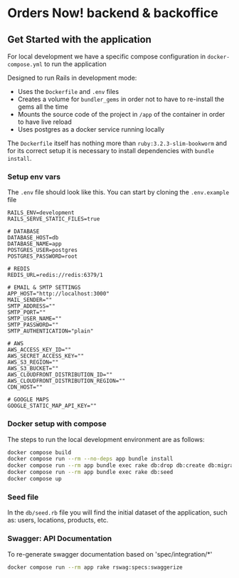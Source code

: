 # Orders Now! backend & backoffice

## Get Started with the application

For local development we have a specific compose configuration in `docker-compose.yml` to run the application

Designed to run Rails in development mode:
- Uses the `Dockerfile` and `.env` files
- Creates a volume for `bundler_gems` in order not to have to re-install the gems all the time
- Mounts the source code of the project in `/app` of the container in order to have live reload
- Uses postgres as a docker service running locally

The `Dockerfile` itself has nothing more than `ruby:3.2.3-slim-bookworm` and for its correct setup it is necessary to install dependencies with `bundle install`.

### Setup env vars

The `.env` file should look like this. You can start by cloning the `.env.example` file

```
RAILS_ENV=development
RAILS_SERVE_STATIC_FILES=true

# DATABASE
DATABASE_HOST=db
DATABASE_NAME=app
POSTGRES_USER=postgres
POSTGRES_PASSWORD=root

# REDIS
REDIS_URL=redis://redis:6379/1

# EMAIL & SMTP SETTINGS
APP_HOST="http://localhost:3000"
MAIL_SENDER=""
SMTP_ADDRESS=""
SMTP_PORT=""
SMTP_USER_NAME=""
SMTP_PASSWORD=""
SMTP_AUTHENTICATION="plain"

# AWS
AWS_ACCESS_KEY_ID=""
AWS_SECRET_ACCESS_KEY=""
AWS_S3_REGION=""
AWS_S3_BUCKET=""
AWS_CLOUDFRONT_DISTRIBUTION_ID=""
AWS_CLOUDFRONT_DISTRIBUTION_REGION=""
CDN_HOST=""

# GOOGLE MAPS
GOOGLE_STATIC_MAP_API_KEY=""
```

### Docker setup with compose

The steps to run the local development environment are as follows:

```bash
docker compose build
docker compose run --rm --no-deps app bundle install
docker compose run --rm app bundle exec rake db:drop db:create db:migrate
docker compose run --rm app bundle exec rake db:seed
docker compose up
```

### Seed file

In the `db/seed.rb` file you will find the initial dataset of the application, such as: users, locations, products, etc.

### Swagger: API Documentation

To re-generate swagger documentation based on 'spec/integration/*'

```bash
docker compose run --rm app rake rswag:specs:swaggerize
```